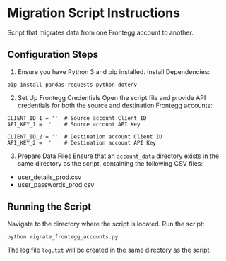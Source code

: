 # Migration Script Instructions
Script that migrates data from one Frontegg account to another.

## Configuration Steps
1. Ensure you have Python 3 and pip installed. Install Dependencies:
```
pip install pandas requests python-dotenv
```
2. Set Up Frontegg Credentials
Open the script file and provide API credentials for both the source and destination Frontegg accounts:
```
CLIENT_ID_1 = ''  # Source account Client ID
API_KEY_1 = ''    # Source account API Key

CLIENT_ID_2 = ''  # Destination account Client ID
API_KEY_2 = ''    # Destination account API Key
```

3. Prepare Data Files
Ensure that an `account_data` directory exists in the same directory as the script, containing the following CSV files:

- user_details_prod.csv
- user_passwords_prod.csv


## Running the Script
Navigate to the directory where the script is located.
Run the script:
```
python migrate_frontegg_accounts.py
```



The log file `log.txt` will be created in the same directory as the script.

